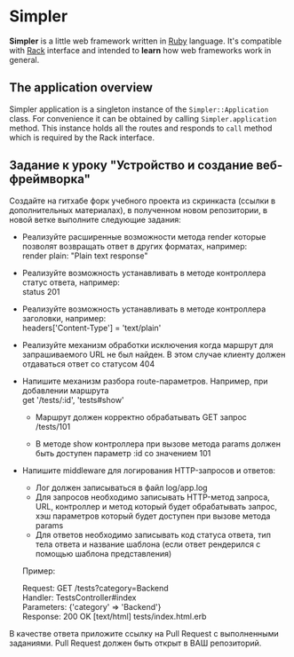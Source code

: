 # Simpler

**Simpler** is a little web framework written in [Ruby](https://www.ruby-lang.org) language. It's compatible with [Rack](https://rack.github.io) interface and intended to **learn** how web frameworks work in general.

## The application overview

Simpler application is a singleton instance of the `Simpler::Application` class. For convenience it can be obtained by calling `Simpler.application` method. This instance holds all the routes and responds to `call` method which is required by the Rack interface.

## Задание к уроку "Устройство и создание веб-фреймворка"

Создайте на гитхабе форк учебного проекта из скринкаста (ссылки в дополнительных материалах), в полученном новом репозитории, в новой ветке выполните следующие задания:

- Реализуйте расширенные возможности метода render которые позволят возвращать ответ в других форматах, например:  
render plain: "Plain text response"
 
- Реализуйте возможность устанавливать в методе контроллера статус ответа, например:  
status 201
 
- Реализуйте возможность устанавливать в методе контроллера заголовки, например:  
headers['Content-Type'] = 'text/plain'
 
- Реализуйте механизм обработки исключения когда маршрут для запрашиваемого URL не был найден. В этом случае клиенту должен отдаваться ответ со статусом 404

- Напишите механизм разбора route-параметров. Например, при добавлении маршрута  
get '/tests/:id', 'tests#show'
 
  - Маршрут должен корректно обрабатывать GET запрос  
/tests/101
 
  - В методе show контроллера при вызове метода params должен быть доступен параметр :id со значением 101

- Напишите middleware для логирования HTTP-запросов и ответов:
  - Лог должен записываться в файл log/app.log
  - Для запросов необходимо записывать HTTP-метод запроса, URL, контроллер и метод который будет обрабатывать запрос, хэш параметров который будет доступен при вызове метода params
  - Для ответов необходимо записывать код статуса ответа, тип тела ответа и название шаблона (если ответ рендерился с помощью шаблона представления)
            
  Пример:
 
  Request: GET /tests?category=Backend  
  Handler: TestsController#index  
  Parameters: {'category' => 'Backend'}  
  Response: 200 OK [text/html] tests/index.html.erb  
 
В качестве ответа приложите ссылку на Pull Request  с выполненными заданиями. Pull Request должен быть открыт в ВАШ репозиторий.
